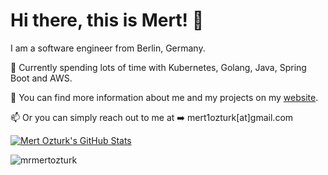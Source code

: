 # Hi there, this is Mert! 👋

I am a software engineer from Berlin, Germany.

🔭 Currently spending lots of time with Kubernetes, Golang, Java, Spring Boot and AWS.

💬 You can find more information about me and my projects on my [website](https://mert.one/).

📫 Or you can simply reach out to me at ➡️ mert1ozturk[at]gmail.com


<!--
**mrmertozturk/mrmertozturk** is a ✨ _special_ ✨ repository because its `README.md` (this file) appears on your GitHub profile.

Here are some ideas to get you started:

- 🔭 I’m currently working on ...
- 🌱 I’m currently learning ...
- 👯 I’m looking to collaborate on ...
- 🤔 I’m looking for help with ...
- 💬 Ask me about ...
- 📫 How to reach me: ...
- 😄 Pronouns: ...
- ⚡ Fun fact: ...
-->

[![Mert Ozturk's GitHub Stats](https://github-readme-stats.vercel.app/api?username=mrmertozturk&count_private=true&show_icons=true&hide=issues,contribs&include_all_commits=true)](https://github.com/anuraghazra/github-readme-stats)

<p align="left"> <img src="https://komarev.com/ghpvc/?username=mrmertozturk" alt="mrmertozturk" /> </p>
